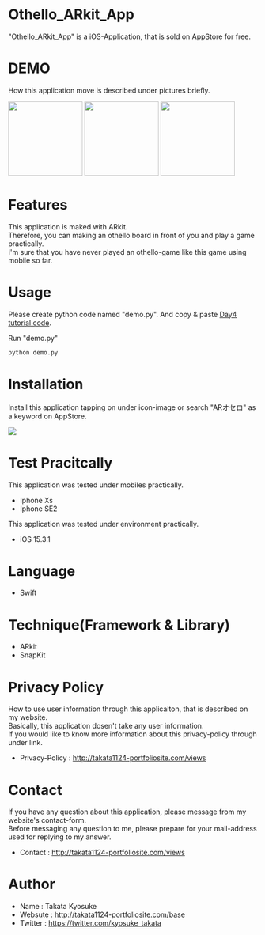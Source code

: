 # Othello_ARkit_App

"Othello_ARkit_App" is a iOS-Application, that is sold on AppStore for free.
 
# DEMO
 
How this application move is described under pictures briefly.

<img src="https://user-images.githubusercontent.com/83679529/155926551-11eac50b-cbd8-425c-ae8d-b66c200c8eeb.PNG" width="150px"> <img src="https://user-images.githubusercontent.com/83679529/155926551-11eac50b-cbd8-425c-ae8d-b66c200c8eeb.PNG" width="150px"> <img src="https://user-images.githubusercontent.com/83679529/155926551-11eac50b-cbd8-425c-ae8d-b66c200c8eeb.PNG" width="150px">

# Features
 
This application is maked with ARkit.
<br>Therefore, you can making an othello board in front of you and play a game practically.
<br>I'm sure that you have never played an othello-game like this game using mobile so far.
 
# Usage
 
Please create python code named "demo.py".
And copy &amp; paste [Day4 tutorial code](https://cpp-learning.com/pyxel_physical_sim4/).
 
Run "demo.py"
 
```bash
python demo.py
```

# Installation
 
Install this application tapping on under icon-image or search "ARオセロ" as a keyword on AppStore.

<a href="https://apps.apple.com/jp/app/ar%E3%82%AA%E3%82%BB%E3%83%AD/id1609306273"><img src="https://user-images.githubusercontent.com/83679529/155931841-a92308bb-5a02-44a4-9064-1301c0418400.svg"></a>

# Test Pracitcally

This application was tested under mobiles practically.

* Iphone Xs
* Iphone SE2

This application was tested under environment practically.

* iOS 15.3.1

# Language

* Swift

# Technique(Framework & Library)

* ARkit
* SnapKit

# Privacy Policy
 
How to use user information through this applicaiton, that is described on my website.
<br>Basically, this application dosen't take any user information.
<br>If you would like to know more information about this privacy-policy through under link.
* Privacy-Policy : http://takata1124-portfoliosite.com/views

# Contact
If you have any question about this application, please message from my website's contact-form.
<br>Before messaging any question to me, please prepare for your mail-address used for replying to my answer.
* Contact : http://takata1124-portfoliosite.com/views

# Author
 
* Name : Takata Kyosuke
* Websute : http://takata1124-portfoliosite.com/base
* Twitter : https://twitter.com/kyosuke_takata
